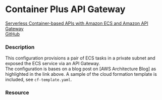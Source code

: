 # Container Plus API Gateway
[Serverless Container-based APIs with Amazon ECS and Amazon API Gateway](https://aws.amazon.com/blogs/architecture/field-notes-serverless-container-based-apis-with-amazon-ecs-and-amazon-api-gateway/)  
[GitHub](https://github.com/aws-samples/ecs-apigateway-sample)  

### Description
This configuration provisions a pair of ECS tasks in a private subnet and exposed the ECS service via an API Gateway.  
The configuration is bases on a blog post on [AWS Architecture Blog] as highlighted in the link above. A sample of the cloud formation template is included, see `cf-template.yaml`.

### Resource
